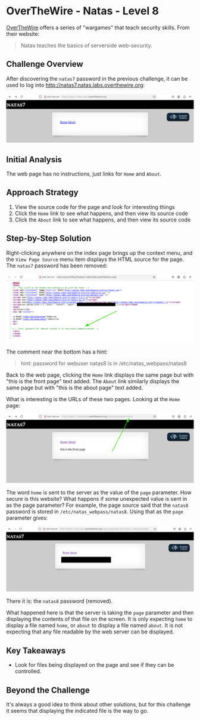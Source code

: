# OverTheWire - Natas - Level 8

[OverTheWire](https://overthewire.org) offers a series of "wargames" that teach
security skills. From their website:

> Natas teaches the basics of serverside web-security.

## Challenge Overview

After discovering the `natas7` password in the previous challenge, it can be
used to log into http://natas7.natas.labs.overthewire.org:

![The Index Page](images/level_07/00_index_page.png)

## Initial Analysis

The web page has no instructions, just links for `Home` and `About`.

## Approach Strategy

1. View the source code for the page and look for interesting things
1. Click the `Home` link to see what happens, and then view its source code
1. Click the `About` link to see what happens, and then view its source code

## Step-by-Step Solution

Right-clicking anywhere on the index page brings up the context menu, and the
`View Page Source` menu item displays the HTML source for the page. The `natas7`
password has been removed:

![Index Page Source](images/level_07/01_index_page_source.png)

The comment near the bottom has a hint:

> hint: password for webuser natas8 is in /etc/natas_webpass/natas8

Back to the web page, clicking the `Home` link displays the same page but with
"this is the front page" text added. The `About` link similarly displays the
same page but with "this is the about page" text added.

What is interesting is the URLs of these two pages. Looking at the `Home` page:

![The Home Page](images/level_07/02_home_page.png)

The word `home` is sent to the server as the value of the `page` parameter. How
secure is this website? What happens if some unexpected value is sent in as the
page parameter? For example, the page source said that the `natas8` password is
stored in `/etc/natas_webpass/natas8`. Using that as the `page` parameter gives:

![The Password](images/level_07/03_password.png)

There it is: the `natas8` password (removed).

What happened here is that the server is taking the `page` parameter and then
displaying the contents of that file on the screen. It is only expecting `home`
to display a file named `home`, or `about` to display a file named `about`. It
is not expecting that any file readable by the web server can be displayed.

## Key Takeaways

- Look for files being displayed on the page and see if they can be controlled.

## Beyond the Challenge

It's always a good idea to think about other solutions, but for this challenge
it seems that displaying the indicated file is the way to go.
